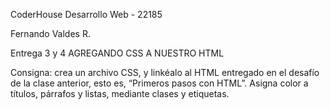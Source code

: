 CoderHouse
Desarrollo Web - 22185

Fernando Valdes R.

Entrega 3 y 4
AGREGANDO CSS A NUESTRO HTML

Consigna: crea un archivo CSS, y linkéalo al HTML entregado en el desafío de la clase anterior, esto es, “Primeros pasos con HTML”. Asigna color a títulos, párrafos y listas, mediante clases y etiquetas.
